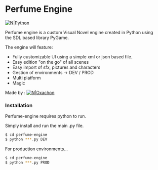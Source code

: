 # Perfume Engine

[![N|Python](https://upload.wikimedia.org/wikipedia/commons/f/f8/Python_logo_and_wordmark.svg)](https://www.python.org)

Perfume engine is a custom Visual Novel engine created in Python using the SDL based library PyGame. 

The engine will feature:
  - Fully customizable UI using a simple xml or json based file.
  - Easy edition "on the go" of all scenes
  - Easy import of sfx, pictures and characters
  - Gestion of environments -> DEV / PROD
  - Multi platform
  - Magic
 
Made by : 
[![N|Oxachon](http://i.imgur.com/a7PCYUz.png)](https://twitter.com/oxachon)

### Installation

Perfume-engine requires python to run.

Simply install and run the main .py file.

```sh
$ cd perfume-engine
$ python ***.py DEV
```

For production environments...

```sh
$ cd perfume-engine
$ python ***.py PROD
```

